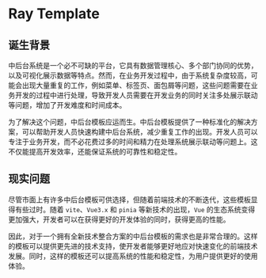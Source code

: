 # Ray Template

## 诞生背景

中后台系统是一个必不可缺的平台，它具有数据管理核心、多个部门协同的优势，以及可视化展示数据等特点。然而，在业务开发过程中，由于系统复杂度较高，可能会出现大量重复的工作，例如菜单、标签页、面包屑等问题，这些问题需要在业务开发的过程中进行处理，导致开发人员需要在开发业务的同时关注多处展示联动等问题，增加了开发难度和时间成本。

为了解决这个问题，中后台模板应运而生。中后台模板提供了一种标准化的解决方案，可以帮助开发人员快速构建中后台系统，减少重复工作的出现。开发人员可以专注于业务开发，而不必花费过多的时间和精力在处理系统展示联动等问题上。这不仅能提高开发效率，还能保证系统的可靠性和稳定性。

## 现实问题

尽管市面上有许多中后台模板可供选择，但随着前端技术的不断迭代，这些模板显得有些过时。随着 `vite`、`Vue3.x` 和 `pinia` 等新技术的出现，`Vue` 的生态系统变得更加强大，开发者可以在获得更好的开发体验的同时，获得更高的性能。

因此，对于一个拥有全新技术整合方案的中后台模板的需求也是非常合理的。这样的模板可以提供更先进的技术支持，使开发者能够更好地应对快速变化的前端技术发展。同时，这样的模板还可以提高系统的性能和稳定性，为用户提供更好的使用体验。
